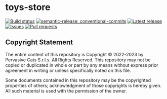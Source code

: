 # toys-store

[![Build status](https://github.com/pervasive-cats/toys-store/actions/workflows/release.yml/badge.svg)](https://github.com/pervasive-cats/toys-store/actions/workflows/release.yml)
[![semantic-release: conventional-commits](https://img.shields.io/badge/semantic--release-conventional_commits-e10098?logo=semantic-release)](https://github.com/semantic-release/semantic-release)
[![Latest release](https://img.shields.io/github/v/release/pervasive-cats/toys-store)](https://github.com/pervasive-cats/toys-store/releases/latest/)
[![Issues](https://img.shields.io/github/issues/pervasive-cats/toys-store)](https://github.com/pervasive-cats/toys-store/issues)
[![Pull requests](https://img.shields.io/github/issues-pr/pervasive-cats/toys-store)](https://github.com/pervasive-cats/toys-store/pulls)

## Copyright Statement

The entire content of this repository is Copyright © 2022-2023 by Pervasive Cats S.r.l.s. All Rights Reserved. This repository may
not be copied or duplicated in whole or part by any means without express prior agreement in writing or unless specifically noted
on this file.

Some documents contained in this repository may be the copyrighted properties of others; acknowledgment of those copyrights is 
hereby given. All such material is used with the permission of the owner.
